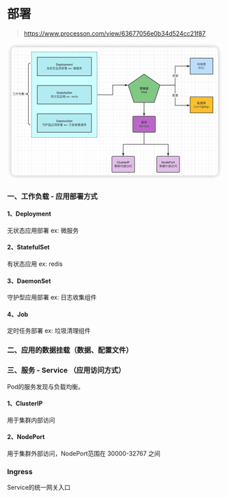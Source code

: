 # 部署

> https://www.processon.com/view/63677056e0b34d524cc21f87

![img_3.png](images/kubesphere-deploy-01.png)

### 一、工作负载 - 应用部署方式

#### 1、Deployment

无状态应用部署 ex: 微服务

#### 2、StatefulSet

有状态应用 ex: redis

#### 3、DaemonSet

守护型应用部署 ex: 日志收集组件

#### 4、Job

定时任务部署 ex: 垃圾清理组件

### 二、应用的数据挂载（数据、配置文件）

### 三、服务 - Service （应用访问方式）

Pod的服务发现与负载均衡。

#### 1、ClusterIP

用于集群内部访问

#### 2、NodePort

用于集群外部访问，NodePort范围在 30000-32767 之间

### Ingress

Service的统一网关入口